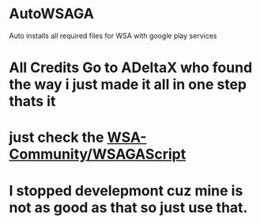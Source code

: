 # AutoWSAGA
Auto installs all required files for WSA with google play services
# All Credits Go to ADeltaX who found the way i just made it all in one step thats it
# just check the <a href="https://github.com/WSA-Community/WSAGAScript"> WSA-Community/WSAGAScript </a>
# I stopped develepmont cuz mine is not as good as that so just use that.
